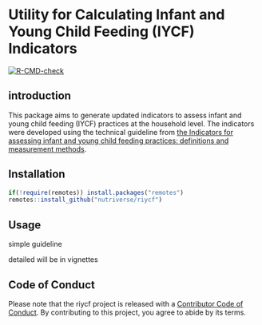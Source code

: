 
<!-- README.md is generated from README.Rmd. Please edit that file -->

# Utility for Calculating Infant and Young Child Feeding (IYCF) Indicators

<!-- badges: start -->

[![R-CMD-check](https://github.com/nutriverse/riycf/workflows/R-CMD-check/badge.svg)](https://github.com/nutriverse/riycf/actions)
<!-- badges: end -->

## introduction

This package aims to generate updated indicators to assess infant and
young child feeding (IYCF) practices at the household level. The
indicators were developed using the technical guideline from [the
Indicators for assessing infant and young child feeding practices:
definitions and measurement
methods](https://www.who.int/publications/i/item/9789240018389).

## Installation

``` r
if(!require(remotes)) install.packages("remotes") 
remotes::install_github("nutriverse/riycf")
```

## Usage

simple guideline

detailed will be in vignettes

## Code of Conduct

Please note that the riycf project is released with a [Contributor Code
of
Conduct](https://contributor-covenant.org/version/2/0/CODE_OF_CONDUCT.html).
By contributing to this project, you agree to abide by its terms.
